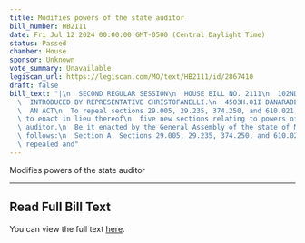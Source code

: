 ```yaml
---
title: Modifies powers of the state auditor
bill_number: HB2111
date: Fri Jul 12 2024 00:00:00 GMT-0500 (Central Daylight Time)
status: Passed
chamber: House
sponsor: Unknown
vote_summary: Unavailable
legiscan_url: https://legiscan.com/MO/text/HB2111/id/2867410
draft: false
bill_text: "|\n  SECOND REGULAR SESSION\n  HOUSE BILL NO. 2111\n  102ND GENERAL ASSEMBLY\n\
  \  INTRODUCED BY REPRESENTATIVE CHRISTOFANELLI.\n  4503H.01I DANARADEMANMILLER,ChiefClerk\n\
  \  AN ACT\n  To repeal sections 29.005, 29.235, 374.250, and 610.021, RSMo, and\
  \ to enact in lieu thereof\n  five new sections relating to powers of the state\
  \ auditor.\n  Be it enacted by the General Assembly of the state of Missouri, as\
  \ follows:\n  Section A. Sections 29.005, 29.235, 374.250, and 610.021, RSMo, are\
  \ repealed and"
---
```

Modifies powers of the state auditor

---

## Read Full Bill Text

You can view the full text [here](https://legiscan.com/MO/text/HB2111/id/2867410).
